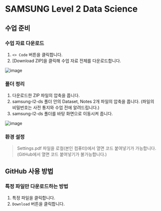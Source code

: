 # SAMSUNG Level 2 Data Science

## 수업 준비

### 수업 자료 다운로드

1. `<> Code` 버튼을 클릭합니다.
2. [Download ZIP]을 클릭해 수업 자료 전체를 다운로드합니다.

![image](https://user-images.githubusercontent.com/43348218/209629162-51260723-237d-4868-a196-5f96e96a33b7.jpg)

### 폴더 정리

1. 다운로드한 ZIP 파일의 압축을 풉니다.
2. samsung-l2-ds 폴더 안의 Dataset, Notes 2개 파일의 압축을 풉니다. (파일의 비밀번호는 사전 통지와 수업 전에 알려드립니다.)
3. samsung-l2-ds 폴더를 바탕 화면으로 이동시켜 줍니다.

![image](https://user-images.githubusercontent.com/43348218/206940247-1c61de56-8fc8-45f5-b799-6cef3ddfedb9.png)

### 환경 설정

> Settings.pdf 파일을 로컬(본인 컴퓨터)에서 열면 코드 붙여넣기가 가능합니다. (GitHub에서 열면 코드 붙여넣기가 불가능합니다.)

## GitHub 사용 방법

### 특정 파일만 다운로드하는 방법

1. 특정 파일을 클릭합니다.
2. `Download` 버튼을 클릭합니다.
